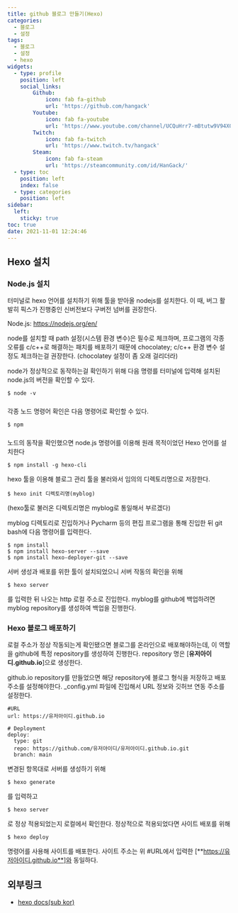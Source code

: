 ```yaml
---
title: github 블로그 만들기(Hexo)
categories: 
  - 블로그
  - 설정
tags: 
  - 블로그
  - 설정
  - hexo
widgets:
  - type: profile
    position: left
    social_links:
        Github:
            icon: fab fa-github
            url: 'https://github.com/hangack'
        Youtube:
            icon: fab fa-youtube
            url: 'https://www.youtube.com/channel/UCQuHrr7-mBtutw9V94XGH-g'
        Twitch:
            icon: fab fa-twitch
            url: 'https://www.twitch.tv/hangack'
        Steam:
            icon: fab fa-steam
            url: 'https://steamcommunity.com/id/HanGack/'
  - type: toc
    position: left
    index: false
  - type: categories
    position: left
sidebar:
  left:
    sticky: true
toc: true
date: 2021-11-01 12:24:46
---
```

## Hexo 설치
### Node.js 설치
터미널로 hexo 언어를 설치하기 위해 툴을 받아올 nodejs를 설치한다.
이 때, 버그 활발히 픽스가 진행중인 신버전보다 구버전 넘버를 권장한다.

Node.js: https://nodejs.org/en/


node를 설치할 때 path 설정(시스템 환경 변수)은 필수로 체크하며, 프로그램의 각종 오류를 c/c++로 해결하는 패치를 배포하기 때문에 chocolatey; c/c++ 환경 변수 설정도 체크하는걸 권장한다.
(chocolatey 설정이 좀 오래 걸리더라)

node가 정상적으로 동작하는걸 확인하기 위해 다음 명령를 터미널에 입력해 설치된 node.js의 버전을 확인할 수 있다.
```
$ node -v
```

###
각종 노드 명령어 확인은 다음 명령어로 확인할 수 있다.
```
$ npm
```
###
노드의 동작을 확인했으면 node.js 명령어를 이용해 원래 목적이었던 Hexo 언어를 설치한다
```
$ npm install -g hexo-cli
```
hexo 툴을 이용해 블로그 관리 툴을 불러와서 임의의 디렉토리명으로 저장한다.
```
$ hexo init 디렉토리명(myblog)
```
(hexo툴로 불러온 디렉토리명은 myblog로 통일해서 부르겠다)

myblog 디렉토리로 진입하거나 Pycharm 등의 편집 프로그램을 통해 진입한 뒤 git bash에 다음 명령어를 입력한다.
```
$ npm install
$ npm install hexo-server --save
$ npm install hexo-deployer-git --save
```
서버 생성과 배포를 위한 툴이 설치되었으니 서버 작동의 확인을 위해
```
$ hexo server
```
를 입력한 뒤 나오는 http 로컬 주소로 진입한다.
myblog를 github에 백업하려면 myblog repository를 생성하여 백업을 진행한다.

### Hexo 블로그 배포하기
로컬 주소가 정상 작동되는게 확인됐으면 블로그를 온라인으로 배포해야하는데, 이 역할을 github에 특정 repository를 생성하여 진행한다.
repository 명은 [**유저아이디.github.io**]으로 생성한다.

github.io repository를 만들었으면 해당 repository에 블로그 형식을 저장하고 배포 주소를 설정해야한다.
_config.yml 파일에 진입해서 URL 정보와 깃허브 연동 주소를 설정한다.
```
#URL
url: https://유저아이디.github.io
```
```
# Deployment
deploy:
  type: git
  repo: https://github.com/유저아이디/유저아이디.github.io.git
  branch: main
```
변경된 항목대로 서버를 생성하기 위해
```
$ hexo generate
```
를 입력하고
```
$ hexo server
```
로 정상 적용되었는지 로컬에서 확인한다.
정상적으로 적용되었다면 사이트 배포를 위해
```
$ hexo deploy
```
명령어를 사용해 사이트를 배포한다.
사이트 주소는 위 #URL에서 입력한 [**https://유저아이디.github.io**]와 동일하다.


## 외부링크
 - [hexo docs(sub kor)](https://hexo.io/ko/docs/index.html)
